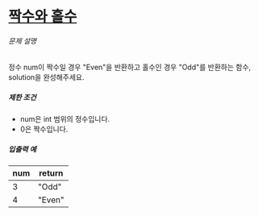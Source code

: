 # [짝수와 홀수](https://school.programmers.co.kr/learn/courses/30/lessons/12937)


###### 문제 설명


정수 num이 짝수일 경우 "Even"을 반환하고 홀수인 경우 "Odd"를 반환하는 함수, solution을 완성해주세요.


##### 제한 조건


* num은 int 범위의 정수입니다.
* 0은 짝수입니다.


##### 입출력 예




| num | return |
| --- | --- |
| 3 | "Odd" |
| 4 | "Even" |


